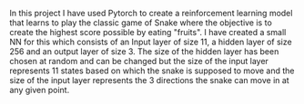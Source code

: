 In this project I have used Pytorch to create a reinforcement learning model that learns to play the classic game of Snake where the objective is to create the highest score possible by eating "fruits". I have created a small NN for this which consists of an Input layer of size 11, a hidden layer of size 256 and an output layer of size 3. The size of the hidden layer has been chosen at random and can be changed but the size of the input layer represents 11 states based on which the snake is supposed to move and the size of the input layer represents the 3 directions the snake can move in at any given point.
